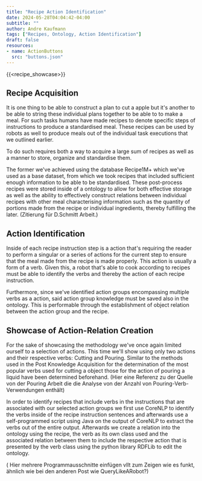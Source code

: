 ```yaml
---
title: "Recipe Action Identification"
date: 2024-05-28T04:04:42-04:00
subtitle: ""
author: Andre Kaufmann
tags: ["Recipes, Ontology, Action Identification"]
draft: false
resources:
- name: ActionButtons
  src: "buttons.json"
---
```


{{<recipe_showcase>}}

<!--more-->

## Recipe Acquisition
It is one thing to be able to construct a plan to cut a apple but it's another to be able to string these individual plans together to be able to to make a meal. For such tasks humans have made recipes to denote specific steps of instructions to produce a standardised meal. These recipes can be used by robots as well to produce meals out of the individual task executions that we outlined earlier. 

To do such requires both a way to acquire a large sum of recipes as well as a manner to store, organize and standardise them. 

The former we've achieved using the database Recipe1M+ which we've used as a base dataset, from which we took recipes that included sufficient enough information to be able to be standardised. These post-process recipes were stored inside of a ontology to allow for both effective storage as well as the ability to effectively construct relations between individual recipes with other meal characterising information such as the quantity of portions made from the recipe or individual ingredients, thereby fulfilling the later. (Zitierung für D.Schmitt Arbeit.) 

## Action Identification
Inside of each recipe instruction step is a action that's requiring the reader to perform a singular or a series of actions for the current step to ensure that the meal made from the recipe is made properly. This action is usually a form of a verb. Given this, a robot that's able to cook according to recipes must be able to identify the verbs and thereby the action of each recipe instruction. 

Furthermore, since we've identified action groups encompassing multiple verbs as a action, said action group knowledge must be saved also in the ontology. This is performable through the establishment of object relation between the action group and the recipe.   

## Showcase of Action-Relation Creation
For the sake of showcasing the methodology we've once again limited ourself to a selection of actions. This time we'll show using only two actions and their respective verbs: Cutting and Pouring. Similar to the methods used in the Post Knowledge Acquisition for the determination of the most popular verbs used for cutting a object those for the action of pouring a liquid have been determined beforehand. (Hier eine Referenz zu der Quelle von der Pouring Arbeit die die Analyse von der Anzahl von Pouring-Verb-Verwendungen enthält)

In order to identify recipes that include verbs in the instructions that are associated with our selected action groups we first use CoreNLP to identify the verbs inside of the recipe instruction sentences and afterwards use a self-programmed script using Java on the output of CoreNLP to extract the verbs out of the entire output. Afterwards we create a relation into the ontology using the recipe, the verb as its own class used and the associated relation between them to include the respective action that is presented by the verb class using the python library RDFLib to edit the ontology. 

( Hier mehrere Programmausschnitte einfügen vllt zum Zeigen wie es funkt, ähnlich wie bei den anderen Post wie QueryLikeARobot?) 






